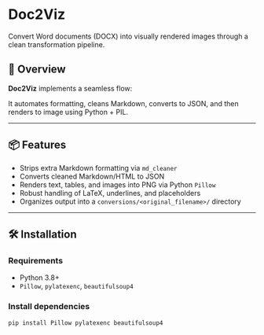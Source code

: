 # Doc2Viz

Convert Word documents (DOCX) into visually rendered images through a clean transformation pipeline.

## 🚀 Overview

**Doc2Viz** implements a seamless flow:


It automates formatting, cleans Markdown, converts to JSON, and then renders to image using Python + PIL.

---

## 📦 Features

- Strips extra Markdown formatting via `md_cleaner`
- Converts cleaned Markdown/HTML to JSON
- Renders text, tables, and images into PNG via Python `Pillow`
- Robust handling of LaTeX, underlines, and placeholders
- Organizes output into a `conversions/<original_filename>/` directory

---

## 🛠️ Installation

### Requirements
- Python 3.8+
- `Pillow`, `pylatexenc`, `beautifulsoup4`

### Install dependencies

```bash
pip install Pillow pylatexenc beautifulsoup4

